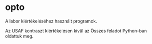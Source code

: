 # opto

A labor kiértékeléséhez használt programok.

Az USAF kontraszt kiértékelésen kívül az Összes feladot Python-ban oldattuk meg. 
